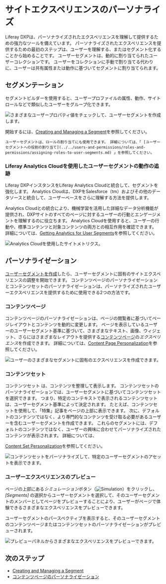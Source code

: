 # サイトエクスペリエンスのパーソナライズ

Liferay DXPは、パーソナライズされたエクスペリエンスを理解して提供するための強力なツールを備えています。 パーソナライズされたエクスペリエンスを提供するための最初のステップは、ユーザーを理解する、またはセグメント化することから始めることです。 ユーザーセグメントは、動的に割り当てられたユーザーコレクションです。 ユーザーをコレクションに手動で割り当てる代わりに、ユーザーは共有属性または動作に基づいてセグメントに割り当てられます。

## セグメンテーション

セグメントビルダーを使用すると、ユーザープロファイルの属性、動作、サイトロールなどで類似したユーザーをグループ化できます。

![さまざまなユーザープロパティ値をチェックして、ユーザーセグメントを作成します。](./personalizing-site-experience/images/01.png)

開始するには、[Creating and Managing a Segment](./segmentation/creating-and-managing-user-segments.md)を参照してください。

```{note}
ユーザーセグメントは、ロールの割り当てにも使用できます。 詳細については、「 [ユーザーセグメントへの役割の割り当て](../../users-and-permissions/roles-and-permissions/assigning-roles-to-user-segments.md) 」を参照してください。
```

### Liferay Analytics Cloudを使用したユーザーセグメントの動作の追跡

Liferay DXPインスタンスをLiferay Analytics Cloudと統合して、セグメントを強化します。 Analytics Cloudは、DXPをSalesforce（tm）およびその他のデータソースと統合して、ユーザーベースをさらに理解する方法を提供します。

Analytics Cloudとの統合により、機械学習を活用した詳細なデータ分析機能が提供され、DXPサイトのすべてのページに対するユーザーの行動とエンゲージメントを理解するのに役立ちます。 Analytics Cloudを使用すると、ユーザーの行動や、標準コンテンツと対象コンテンツの両方との相互作用を確認できます。 詳細については、[Getting Analytics for User Segments](./segmentation/getting-analytics-for-user-segments.md)を参照してください。

![Analytics Cloudを使用したサイトメトリクス。](./personalizing-site-experience/images/05.png)

## パーソナライゼーション

[ユーザーセグメントを作成](./segmentation/creating-and-managing-user-segments.md)したら、ユーザーセグメントに固有のサイトエクスペリエンスの調整を開始できます。 コンテンツページのパーソナライゼーションとコンテンツセットのパーソナライゼーションは、パーソナライズされたユーザーエクスペリエンスを提供するために使用できる2つの方法です。

### コンテンツページ

コンテンツページのパーソナライゼーションは、ページの閲覧者に基づいてページレイアウトとコンテンツを動的に変更します。 ページを表示しているユーザーのユーザーセグメント基準に基づいて、さまざまなテキスト、画像、ウィジェット、さらにはさまざまなレイアウトを提供する[コンテンツページ](../creating-pages/building-and-managing-content-pages/building-content-pages.md)の*エクスペリエンス*を作成できます。 詳細については、[Content Page Personalization](./experience-personalization/content-page-personalization.md)を参照してください。

![ユーザーのさまざまなセグメントに固有のエクスペリエンスを作成できます。](./personalizing-site-experience/images/02.png)

### コンテンツセット
コンテンツセット <!--コンテンツセットドキュメントプレースホルダへのリンク--> は、コンテンツを整理して表示します。 コンテンツセットのパーソナライゼーションでは、ユーザーセグメントに基づいてコンテンツセットを選択できます。 つまり、特定のコンテキストで表示されるコンテンツセットは、ユーザーセグメント基準によって決定されます。 たとえば、コンテンツセットを使用して、「特集」記事をページの上部に表示できます。 次に、デフォルトのコンテンツではなく、より専門的なコンテンツを受け取る必要があるユーザーを含むユーザーセグメントを作成できます。 これらのセグメントには、デフォルトのコンテンツではなく、ユーザーの興味に合わせてパーソナライズされたコンテンツが表示されます。 詳細については、

[Content Set Personalization](./experience-personalization/content-set-personalization.md)を参照してください。

![コンテンツセットをパーソナライズして、特定のユーザーセグメントのアセットを表示できます。](./personalizing-site-experience/images/03.png)

### ユーザーエクスペリエンスのプレビュー

ページの上部にある*シミュレーション*ボタン（![Simulation](../../images/icon-simulation.png)）をクリックし、*[Segments]* の選択からユーザーセグメントを選択して、そのユーザーセグメントのメンバーとしてページをプレビューすることにより、ユーザーがページで体験できるさまざまなエクスペリエンスをプレビューできます。

ユーザーセグメントのパースペクティブを表示すると、そのユーザーセグメントのコンテンツページまたはコンテンツセットのパーソナライゼーションがプレビューされます。

![プレビューパネルからさまざまなエクスペリエンスをプレビューできます。](./personalizing-site-experience/images/04.png)

## 次のステップ

  - [Creating and Managing a Segment](./segmentation/creating-and-managing-user-segments.md)
  - [コンテンツページのパーソナライゼーション](./experience-personalization/content-page-personalization.md)
